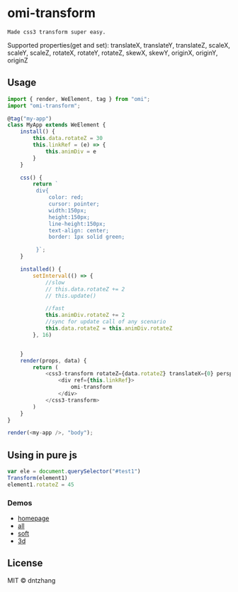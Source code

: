 # omi-transform

	Made css3 transform super easy.

Supported properties(get and set): translateX, translateY, translateZ, scaleX, scaleY, scaleZ, rotateX, rotateY, rotateZ, skewX, skewY, originX, originY, originZ

## Usage

```js
import { render, WeElement, tag } from "omi";
import "omi-transform";

@tag("my-app")
class MyApp extends WeElement {
	install() {
		this.data.rotateZ = 30
		this.linkRef = (e) => {
			this.animDiv = e
		}
	}

	css() {
		return `
         div{
             color: red;
			 cursor: pointer;
			 width:150px;
			 height:150px;
			 line-height:150px;
			 text-align: center;
			 border: 1px solid green;

         }`;
	}

	installed() {
		setInterval(() => {
			//slow
			// this.data.rotateZ += 2
			// this.update()

			//fast
			this.animDiv.rotateZ += 2
			//sync for update call of any scenario
			this.data.rotateZ = this.animDiv.rotateZ
		}, 16)


	}
	render(props, data) {
		return (
			<css3-transform rotateZ={data.rotateZ} translateX={0} perspective={0} >
				<div ref={this.linkRef}>
					omi-transform
			    </div>
			</css3-transform>
		)
	}
}

render(<my-app />, "body");
```

## Using in pure js


```js
var ele = document.querySelector("#test1")
Transform(element1)
element1.rotateZ = 45
```

### Demos

* [homepage](https://tencent.github.io/omi/packages/omi-transform/css3transform/)
* [all](https://tencent.github.io/omi/packages/omi-transform/css3transform/examples/all.html)
* [soft](https://tencent.github.io/omi/packages/omi-transform/css3transform/examples/soft.html)
* [3d](https://tencent.github.io/omi/packages/omi-transform/css3transform/examples/stars.html)

## License

MIT © dntzhang
